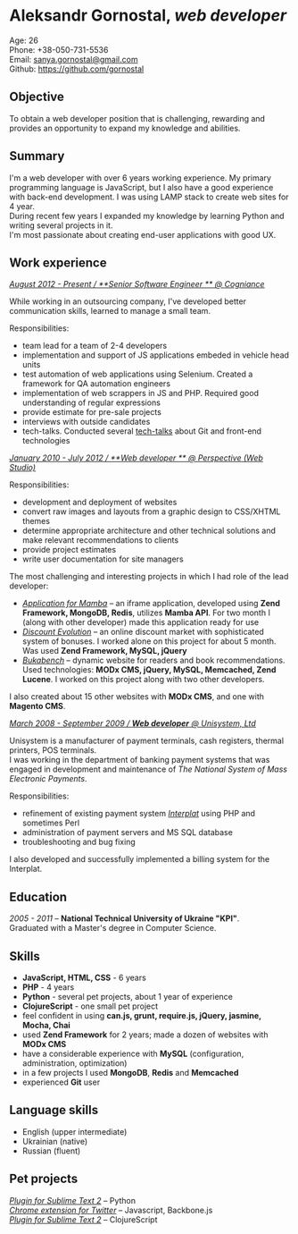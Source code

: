 # Aleksandr Gornostal, _web developer_

Age: 26  
Phone: +38-050-731-5536  
Email: <sanya.gornostal@gmail.com>  
Github: <https://github.com/gornostal>

## Objective

To obtain a web developer position that is challenging, rewarding and provides an opportunity to expand my knowledge and abilities.

## Summary

I'm a web developer with over 6 years working experience. My primary programming language is JavaScript, but I also have a good experience with back-end development. I was using LAMP stack to create web sites for 4 year.  
During recent few years I expanded my knowledge by learning Python and writing several projects in it.  
I'm most passionate about creating end-user applications with good UX.  

## Work experience

<u>_August 2012 - Present / **Senior Software Engineer ** @ [Cogniance](http://cogniance.com)_</u>  

While working in an outsourcing company, I've developed better communication skills, learned to manage a small team.

Responsibilities:

* team lead for a team of 2-4 developers
* implementation and support of JS applications embeded in vehicle head units
* test automation of web applications using Selenium. Created a framework for QA automation engineers
* implementation of web scrappers in JS and PHP. Required good understanding of regular expressions
* provide estimate for pre-sale projects
* interviews with outside candidates
* tech-talks. Conducted several [tech-talks](http://gornostal.github.io/talks/) about Git and front-end technologies

<u>_January 2010 - July 2012 / **Web developer ** @ [Perspective (Web Studio)](http://perspective.net.ua)_</u>  

Responsibilities:

* development and deployment of websites
* convert raw images and layouts from a graphic design to CSS/XHTML themes
* determine appropriate architecture and other technical solutions and make relevant recommendations to clients
* provide project estimates
* write user documentation for site managers

The most challenging and interesting projects in which I had role of the lead developer:

* _[Application for Mamba](http://mamba.ru/app_platform/?action=view&app_id=288)_ – an iframe application, developed using
    **Zend Framework, MongoDB, Redis**, utilizes **Mamba API**.
    For two month I (along with other developer) made this application ready for use
* _[Discount Evolution](http://dievo.pro/)_ – an online discount market with sophisticated system of bonuses. 
    I worked alone on this project for about 5 month. Was used **Zend Framework, MySQL, jQuery**
* _[Bukabench](http://bukabench.com)_ – dynamic website for readers and book recommendations.
    Used technologies: **MODx CMS, jQuery, MySQL, Memcached, Zend Lucene**. I worked on this project along with two other developers.

I also created about 15 other websites with **MODx CMS**, and one with **Magento CMS**.

<u>_March 2008 - September 2009 / **Web developer** @ [Unisystem, Ltd](http://unisystem.ua/en.html)_</u>

Unisystem is a manufacturer of payment terminals, cash registers, thermal printers, POS terminals.  
I was working in the department of banking payment systems that was engaged in development and maintenance of _The National System of Mass Electronic Payments_.  

Responsibilities:

* refinement of existing payment system _[Interplat](http://interplat.ua/)_ using PHP and sometimes Perl
* administration of payment servers and MS SQL database
* troubleshooting and bug fixing

I also developed and successfully implemented a billing system for the Interplat.


## Education

_2005 - 2011_ – **National Technical University of Ukraine "KPI"**.  
Graduated with a Master's degree in Computer Science.

## Skills

* **JavaScript, HTML, CSS** - 6 years
* **PHP** - 4 years
* **Python** - several pet projects, about 1 year of experience
* **ClojureScript** - one small pet project
* feel confident in using **can.js, grunt, require.js, jQuery, jasmine, Mocha, Chai**
* used **Zend Framework** for 2 years; made a dozen of websites with **MODx CMS**
* have a considerable experience with **MySQL** (configuration, administration, optimization)
* in a few projects I used **MongoDB**, **Redis** and **Memcached**
* experienced **Git** user

## Language skills

* English (upper intermediate)
* Ukrainian (native)
* Russian (fluent)

## Pet projects

_[Plugin for Sublime Text 2](https://github.com/gornostal/Modific)_ – Python  
_[Chrome extension for Twitter](https://github.com/gornostal/twittext)_ – Javascript, Backbone.js  
_[Plugin for Sublime Text 2](https://github.com/gornostal/Modific-LightTable)_ – ClojureScript  
